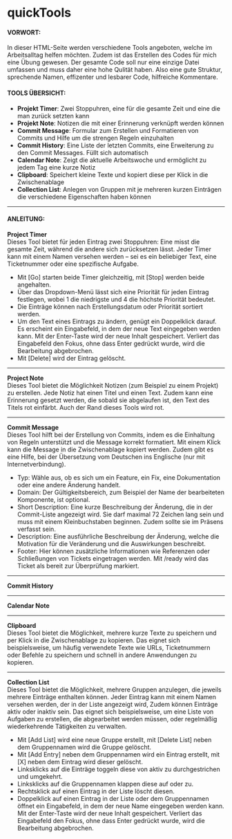 # quickTools

#### VORWORT:
In dieser HTML-Seite werden verschiedene Tools angeboten, welche im Arbeitsalltag helfen möchten.
Zudem ist das Erstellen des Codes für mich eine Übung gewesen.
Der gesamte Code soll nur eine einzige Datei umfassen und muss daher eine hohe Qulität haben.
Also eine gute Struktur, sprechende Namen, effizenter und lesbarer Code, hilfreiche Kommentare.

		
#### TOOLS ÜBERSICHT:
- **Projekt Timer**:	Zwei Stoppuhren, eine für die gesamte Zeit und eine die man zurück setzten kann
- **Projekt Note**:		Notizen die mit einer Erinnerung verknüpft werden können 
- **Commit Message**:	Formular zum Erstellen und Formatieren von Commits und Hilfe um die strengen Regeln einzuhalten
- **Commit History**:	Eine Liste der letzten Commits, eine Erweiterung zu den Commit Messages. Füllt sich automatisch
- **Calendar Note**:	Zeigt die aktuelle Arbeitswoche und ermöglicht zu jedem Tag eine kurze Notiz
- **Clipboard**:		Speichert kleine Texte und kopiert diese per Klick in die Zwischenablage
- **Collection List**:  Anlegen von Gruppen mit je mehreren kurzen Einträgen die verschiedene Eigenschaften haben können  

---

#### ANLEITUNG:
**Project Timer**  
Dieses Tool bietet für jeden Eintrag zwei Stoppuhren: Eine misst die gesamte Zeit, während die andere sich zurücksetzen lässt. Jeder Timer kann mit einem Namen versehen werden – sei es ein beliebiger Text, eine Ticketnummer oder eine spezifische Aufgabe.
- Mit [Go] starten beide Timer gleichzeitig, mit [Stop] werden beide angehalten.
- Über das Dropdown-Menü lässt sich eine Priorität für jeden Eintrag festlegen, wobei 1 die niedrigste und 4 die höchste Priorität bedeutet.
- Die Einträge können nach Erstellungsdatum oder Priorität sortiert werden.
- Um den Text eines Eintrags zu ändern, genügt ein Doppelklick darauf. Es erscheint ein Eingabefeld, in dem der neue Text eingegeben werden kann. Mit der Enter-Taste wird der neue Inhalt gespeichert. Verliert das Eingabefeld den Fokus, ohne dass Enter gedrückt wurde, wird die Bearbeitung abgebrochen.
- Mit [Delete] wird der Eintrag gelöscht.
  
---

**Project Note**  
Dieses Tool bietet die Möglichkeit Notizen (zum Beispiel zu einem Projekt) zu erstellen. Jede Notiz hat einen Titel und einen Text. Zudem kann eine Erinnerung gesetzt werden, die sobald sie abgelaufen ist, den Text des Titels rot einfärbt. Auch der Rand dieses Tools wird rot.

---

**Commit Message**  
Dieses Tool hilft bei der Erstellung von Commits, indem es die Einhaltung von Regeln unterstützt und die Message korrekt formatiert. Mit einem Klick kann die Message in die Zwischenablage kopiert werden. Zudem gibt es eine Hilfe, bei der Übersetzung vom Deutschen ins Englische (nur mit Internetverbindung).
- Typ: Wähle aus, ob es sich um ein Feature, ein Fix, eine Dokumentation oder eine andere Änderung handelt.
- Domain: Der Gültigkeitsbereich, zum Beispiel der Name der bearbeiteten Komponente, ist optional.
- Short Description: Eine kurze Beschreibung der Änderung, die in der Commit-Liste angezeigt wird. Sie darf maximal 72 Zeichen lang sein und muss mit einem Kleinbuchstaben beginnen. Zudem sollte sie im Präsens verfasst sein.
- Description: Eine ausführliche Beschreibung der Änderung, welche die Motivation für die Veränderung und die Auswirkungen beschreibt.
- Footer: Hier können zusätzliche Informationen wie Referenzen oder Schließungen von Tickets eingetragen werden. Mit /ready wird das Ticket als bereit zur Überprüfung markiert.

---

**Commit History**

---

**Calendar Note**

---

**Clipboard**  
Dieses Tool bietet die Möglichkeit, mehrere kurze Texte zu speichern und per Klick in die Zwischenablage zu kopieren. Das eignet sich beispielsweise, um häufig verwendete Texte wie URLs, Ticketnummern oder Befehle zu speichern und schnell in andere Anwendungen zu kopieren.

---

**Collection List**  
Dieses Tool bietet die Möglichkeit, mehrere Gruppen anzulegen, die jeweils mehrere Einträge enthalten können. Jeder Eintrag kann mit einem Namen versehen werden, der in der Liste angezeigt wird, Zudem können Einträge aktiv oder inaktiv sein. Das eignet sich beispielsweise, um eine Liste von Aufgaben zu erstellen, die abgearbeitet werden müssen, oder regelmäßig wiederkehrende Tätigkeiten zu verwalten.
- Mit [Add List] wird eine neue Gruppe erstellt, mit [Delete List] neben dem Gruppennamen wird die Gruppe gelöscht.
- Mit [Add Entry] neben dem Gruppennamen wird ein Eintrag erstellt, mit [X] neben dem Eintrag wird dieser gelöscht.
- Linksklicks auf die Einträge toggeln diese von aktiv zu durchgestrichen und umgekehrt.
- Linksklicks auf die Gruppennamen klappen diese auf oder zu.
- Rechtsklick auf einen Eintrag in der Liste löscht diesen.
- Doppelklick auf einen Eintrag in der Liste oder dem Gruppennamen öffnet ein Eingabefeld, in dem der neue Name eingegeben werden kann. Mit der Enter-Taste wird der neue Inhalt gespeichert. Verliert das Eingabefeld den Fokus, ohne dass Enter gedrückt wurde, wird die Bearbeitung abgebrochen.